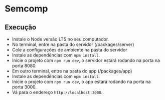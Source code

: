 # Semcomp

## Execução

- Instale o Node versão LTS no seu computador.
- No terminal, entre na pasta do servidor (/packages/server)
- Cole a configurações de ambiente na pasta do servidor
- Instale as dependências com `npm install`.
- Inicie o projeto com `npm run dev`, o servidor estará rodando na porta na porta 8080.
- Em outro terminal, entre na pasta do app (/packages/app)
- Instale as dependências com `npm install`.
- Inicie o projeto com `npm run dev`, o app estará rodando na porta na porta 3000.
- Vá para o endereço `http://localhost:3000`.